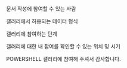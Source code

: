 문서 작성에 참여할 수 있는 사람

갤러리에서 허용되는 데이터 형식

갤러리에 참여하는 단계

갤러리에 대한 내 참여를 확인할 수 있는 위치 및 시기

POWERSHELL 갤러리에 참여해 주셔서 감사합니다.

<!--HONumber=Aug16_HO3-->


